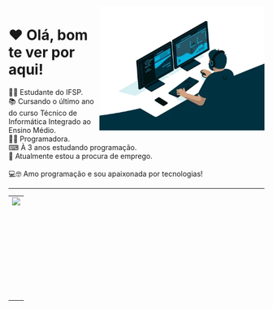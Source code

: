 <img src="giphy.webp" width="325px" align = "right">

# ❤ Olá, bom te ver por aqui! 
👩‍🎓 Estudante do IFSP.<br>
📚 Cursando o último ano do curso Técnico de Informática Integrado ao Ensino Médio.  <br>
👩‍💻 Programadora. <br>
⌨ À 3 anos estudando programação. <br>
🧰 Atualmente estou a procura de emprego. <br><br>
💻🤓 Amo programação e sou apaixonada por tecnologias! <br>

---
<center>
  <table>
    <tr>
        <td><img height="200em" align="left" src="https://github-readme-stats.vercel.app/api/top-langs/?username=jesbicaa&show_icons=true&theme=dark&count_private=true" /></td>
    </tr>  
  </table>
</center>
